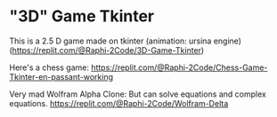 # "3D" Game Tkinter
This is a 2.5 D game made on tkinter (animation: ursina engine)
(https://replit.com/@Raphi-2Code/3D-Game-Tkinter)

Here's a chess game:
https://replit.com/@Raphi-2Code/Chess-Game-Tkinter-en-passant-working

Very mad Wolfram Alpha Clone:
But can solve equations and complex equations.
https://replit.com/@Raphi-2Code/Wolfram-Delta
